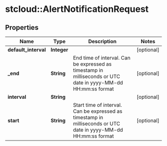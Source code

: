 # stcloud::AlertNotificationRequest

## Properties
| Name                 | Type        | Description                                                                                                     | Notes      |
| -------------------- | ----------- | --------------------------------------------------------------------------------------------------------------- | ---------- |
| **default_interval** | **Integer** |                                                                                                                 | [optional] |
| **_end**             | **String**  | End time of interval. Can be expressed as timestamp in milliseconds or UTC date in yyyy-MM-dd HH:mm:ss format   | [optional] |
| **interval**         | **String**  |                                                                                                                 | [optional] |
| **start**            | **String**  | Start time of interval. Can be expressed as timestamp in milliseconds or UTC date in yyyy-MM-dd HH:mm:ss format | [optional] |
